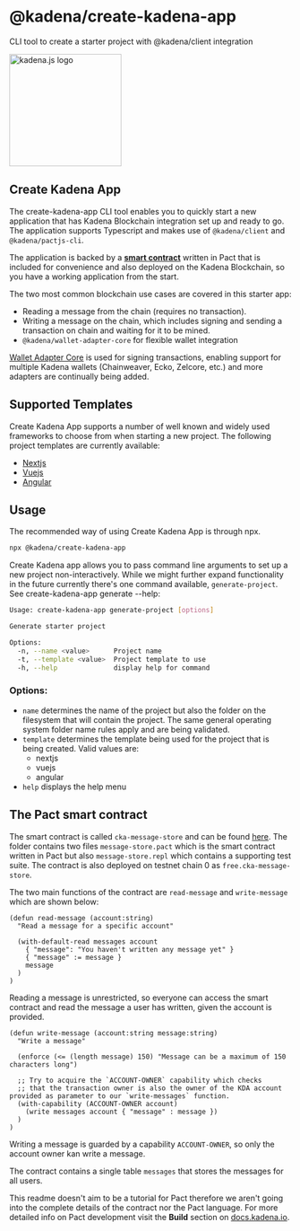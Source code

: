 <!-- genericHeader start -->

# @kadena/create-kadena-app

CLI tool to create a starter project with @kadena/client integration

<picture>
  <source srcset="https://raw.githubusercontent.com/kadena-community/kadena.js/main/common/images/Kadena.JS_logo-white.png" media="(prefers-color-scheme: dark)"/>
  <img src="https://raw.githubusercontent.com/kadena-community/kadena.js/main/common/images/Kadena.JS_logo-black.png" width="200" alt="kadena.js logo" />
</picture>

<!-- genericHeader end -->

## Create Kadena App

The create-kadena-app CLI tool enables you to quickly start a new application
that has Kadena Blockchain integration set up and ready to go. The application
supports Typescript and makes use of `@kadena/client` and `@kadena/pactjs-cli`.

The application is backed by a [**smart contract**][1] written in Pact that is
included for convenience and also deployed on the Kadena Blockchain, so you have
a working application from the start.

The two most common blockchain use cases are covered in this starter app:

- Reading a message from the chain (requires no transaction).
- Writing a message on the chain, which includes signing and sending a
  transaction on chain and waiting for it to be mined.
- `@kadena/wallet-adapter-core` for flexible wallet integration

[Wallet Adapter Core][2] is used for signing transactions, enabling support for multiple Kadena wallets (Chainweaver, Ecko, Zelcore, etc.) and more adapters are continually being added.

## Supported Templates

Create Kadena App supports a number of well known and widely used frameworks to
choose from when starting a new project. The following project templates are
currently available:

- [Nextjs][3]
- [Vuejs][4]
- [Angular][5]

## Usage

The recommended way of using Create Kadena App is through npx.

```sh
npx @kadena/create-kadena-app
```

Create Kadena app allows you to pass command line arguments to set up a new
project non-interactively. While we might further expand functionality in the
future currently there's one command available, `generate-project`. See
create-kadena-app generate --help:

```sh
Usage: create-kadena-app generate-project [options]

Generate starter project

Options:
  -n, --name <value>      Project name
  -t, --template <value>  Project template to use
  -h, --help              display help for command
```

### Options:

- `name` determines the name of the project but also the folder on the
  filesystem that will contain the project. The same general operating system
  folder name rules apply and are being validated.
- `template` determines the template being used for the project that is being
  created. Valid values are:
  - nextjs
  - vuejs
  - angular
- `help` displays the help menu

## The Pact smart contract

The smart contract is called `cka-message-store` and can be found [here][6]. The
folder contains two files `message-store.pact` which is the smart contract
written in Pact but also `message-store.repl` which contains a supporting test
suite. The contract is also deployed on testnet chain 0 as
`free.cka-message-store`.

The two main functions of the contract are `read-message` and `write-message`
which are shown below:

```pact
(defun read-message (account:string)
  "Read a message for a specific account"

  (with-default-read messages account
    { "message": "You haven't written any message yet" }
    { "message" := message }
    message
  )
)
```

Reading a message is unrestricted, so everyone can access the smart contract and
read the message a user has written, given the account is provided.

```pact
(defun write-message (account:string message:string)
  "Write a message"

  (enforce (<= (length message) 150) "Message can be a maximum of 150 characters long")

  ;; Try to acquire the `ACCOUNT-OWNER` capability which checks
  ;; that the transaction owner is also the owner of the KDA account provided as parameter to our `write-messages` function.
  (with-capability (ACCOUNT-OWNER account)
    (write messages account { "message" : message })
  )
)
```

Writing a message is guarded by a capability `ACCOUNT-OWNER`, so only the
account owner kan write a message.

The contract contains a single table `messages` that stores the messages for all
users.

This readme doesn't aim to be a tutorial for Pact therefore we aren't going into
the complete details of the contract nor the Pact language. For more detailed
info on Pact development visit the **Build** section on [docs.kadena.io][7].

[1]: ##The-Pact-smart-contract
[2]: https://github.com/kadena-community/kadena.js/tree/main/packages/libs/wallet-adapter-core
[3]: https://nextjs.org/
[4]: https://vuejs.org/
[5]: https://angular.io/
[6]:
  https://github.com/kadena-community/kadena.js/tree/main/packages/tools/create-kadena-app/pact
[7]: https://docs.kadena.io/
